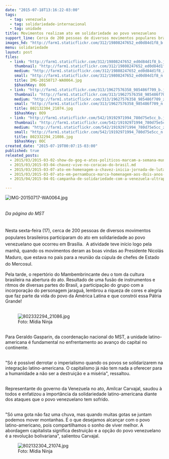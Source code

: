 ```yaml
---
date: "2015-07-18T13:16:22-03:00"
tags:
  - tag: venezuela
  - tag: solidariedade-internacional
  - tag: unidade
title: Movimentos realizam ato em solidariedade ao povo venezuelano
support_line: Cerca de 200 pessoas de diversos movimentos populares brasileiros participaram do ato e reforçaram a importância da unidade latino-americana.
images_hd: "http://farm1.staticflickr.com/312/19808247652_ed0d84d1f8_b.jpg"
menu: solidariedade
layout: post
files:
  - link: "http://farm1.staticflickr.com/312/19808247652_ed0d84d1f8_b.jpg"
    thumbnail: "http://farm1.staticflickr.com/312/19808247652_ed0d84d1f8_t.jpg"
    medium: "http://farm1.staticflickr.com/312/19808247652_ed0d84d1f8_z.jpg"
    small: "http://farm1.staticflickr.com/312/19808247652_ed0d84d1f8_n.jpg"
    title: IMG-20150717-WA0064.jpg
    $$hashKey: 0O6
  - link: "http://farm1.staticflickr.com/313/19627576358_985486f709_b.jpg"
    thumbnail: "http://farm1.staticflickr.com/313/19627576358_985486f709_t.jpg"
    medium: "http://farm1.staticflickr.com/313/19627576358_985486f709_z.jpg"
    small: "http://farm1.staticflickr.com/313/19627576358_985486f709_n.jpg"
    title: 802132304_21074.jpg
    $$hashKey: 0O9
  - link: "http://farm1.staticflickr.com/542/19192971994_780d75e5cc_b.jpg"
    thumbnail: "http://farm1.staticflickr.com/542/19192971994_780d75e5cc_t.jpg"
    medium: "http://farm1.staticflickr.com/542/19192971994_780d75e5cc_z.jpg"
    small: "http://farm1.staticflickr.com/542/19192971994_780d75e5cc_n.jpg"
    title: 802332294_21086.jpg
    $$hashKey: 0OC
created_date: "2015-07-19T00:07:15-03:00"
published: true
releated_posts:
  - 2015/03/2015-03-02-show-do-gog-e-atos-politicos-marcam-a-semana-mundial-de-solidariedade-a-venezuela.md
  - 2015/03/2015-03-04-chavez-vive-no-coracao-do-brasil.md
  - 2015/03/2015-03-07-ato-em-homenagem-a-chavez-inicia-jornada-de-lutas-das-mulheres-paraenses.md
  - 2015/03/2015-03-07-ato-em-pernambuco-marca-homenagem-aos-dois-anos-da-morte-de-chavez.md
  - 2015/04/2015-04-01-campanha-de-solidariedade-com-a-venezuela-ultrapassa-5-milhoes-de-assinaturas.md

---
```

<p><img alt="IMG-20150717-WA0064.jpg" src="http://farm1.staticflickr.com/312/19808247652_ed0d84d1f8_b.jpg" /></p>

<p><br />
<em><span style="line-height: 1.6;">Da p&aacute;gina do MST&nbsp;</span></em></p>

<p><br />
<span style="line-height: 1.6;">Nesta sexta-feira (17), cerca de 200 pessoas de diversos movimentos populares brasileiros participaram do&nbsp;ato&nbsp;</span>em solidariedade ao povo venezuelano que ocorreu&nbsp;em Bras&iacute;lia.&nbsp;<span style="line-height: 20.7999992370605px;">&nbsp;A atividade&nbsp;teve in&iacute;cio logo pela manh&atilde;, quando os movimentos deram as boas vindas ao Presidente Nicol&aacute;s Maduro, que estava no pa&iacute;s&nbsp;para a reuni&atilde;o da c&uacute;pula de chefes de Estado do Mercosul.&nbsp;</span></p>

<p>Pela tarde, o&nbsp;repert&oacute;rio do Mambembrincante deu o tom da cultura brasileira na abertura do ato. Resultado de uma fus&atilde;o de instrumentos e ritmos de diversas partes do Brasil, a participa&ccedil;&atilde;o do grupo com a incorpora&ccedil;&atilde;o do personagem jaragu&aacute;, lembrou a riqueza de cores e alegria que faz parte da vida do povo da Am&eacute;rica Latina e que constr&oacute;i essa P&aacute;tria Grande!&nbsp;<br />
&nbsp;</p>

<figure class="image"><img alt="802332294_21086.jpg" src="http://farm1.staticflickr.com/542/19192971994_780d75e5cc_b.jpg" />
<figcaption>Foto: M&iacute;dia Ninja</figcaption>
</figure>

<p><br />
Para&nbsp;Geraldo Gasparin, da coordena&ccedil;&atilde;o nacional do MST, a unidade latino-americana &eacute; fundamental no enfrentamento ao avan&ccedil;o do capital no continente.&nbsp;</p>

<p><br />
&quot;S&oacute; &eacute; poss&iacute;vel derrotar o imperialismo quando os povos se solidarizarem na integra&ccedil;&atilde;o latino-americana. O capitalismo j&aacute; n&atilde;o tem nada a oferecer para a humanidade a n&atilde;o ser a destrui&ccedil;&atilde;o e a mis&eacute;ria&quot;, ressaltou.&nbsp;</p>

<p><br />
Representante do governo da Venezuela no ato, Am&iacute;lcar Carvajal, saudou &agrave; todos e enfatizou a import&acirc;ncia da solidariedade latino-americana diante dos ataques que o povo venezuelano tem sofrido.&nbsp;</p>

<p><br />
&quot;S&oacute; uma gota n&atilde;o faz uma chuva, mas quando muitas gotas se juntam podemos mover montanhas. &Eacute; o que desejamos alcan&ccedil;ar com o povo latino-americano, pois compartilhamos o sonho de viver melhor. A abordagem capitalista significa destrui&ccedil;&atilde;o e a op&ccedil;&atilde;o do povo venezuelano &eacute; a revolu&ccedil;&atilde;o bolivariana&quot;, salientou Carvajal.</p>

<figure class="image"><img alt="802132304_21074.jpg" src="http://farm1.staticflickr.com/313/19627576358_985486f709_b.jpg" />
<figcaption>Foto: M&iacute;dia Ninja</figcaption>
</figure>
